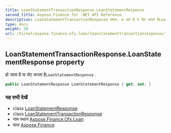 ```yaml
---
title: LoanStatementTransactionResponse.LoanStatementResponse
second_title: Aspose.Finance for .NET API Reference
description: LoanStatementTransactionResponse संपत्त. ह जत है य सेट करत हैLoanStatementResponse .
type: docs
weight: 20
url: /hi/net/aspose.finance.ofx.loan/loanstatementtransactionresponse/loanstatementresponse/
---
```

## LoanStatementTransactionResponse.LoanStatementResponse property

हो जाता है या सेट करता है`LoanStatementResponse` .

```csharp
public LoanStatementResponse LoanStatementResponse { get; set; }
```

### यह सभी देखें

* class [LoanStatementResponse](../../loanstatementresponse/)
* class [LoanStatementTransactionResponse](../)
* नाम स्थान [Aspose.Finance.Ofx.Loan](../../loanstatementtransactionresponse/)
* सभा [Aspose.Finance](../../../)


